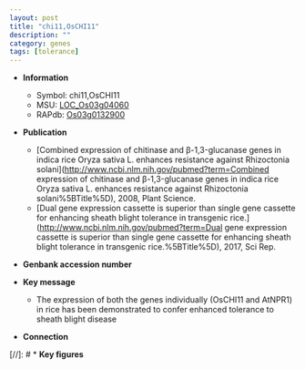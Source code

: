 ```yaml
---
layout: post
title: "chi11,OsCHI11"
description: ""
category: genes
tags: [tolerance]
---
```


* **Information**  
    + Symbol: chi11,OsCHI11  
    + MSU: [LOC_Os03g04060](http://rice.uga.edu/cgi-bin/ORF_infopage.cgi?orf=LOC_Os03g04060)  
    + RAPdb: [Os03g0132900](https://rapdb.dna.affrc.go.jp/locus/?name=Os03g0132900)  

* **Publication**  
    + [Combined expression of chitinase and β-1,3-glucanase genes in indica rice Oryza sativa L. enhances resistance against Rhizoctonia solani](http://www.ncbi.nlm.nih.gov/pubmed?term=Combined expression of chitinase and β-1,3-glucanase genes in indica rice Oryza sativa L. enhances resistance against Rhizoctonia solani%5BTitle%5D), 2008, Plant Science.
    + [Dual gene expression cassette is superior than single gene cassette for enhancing sheath blight tolerance in transgenic rice.](http://www.ncbi.nlm.nih.gov/pubmed?term=Dual gene expression cassette is superior than single gene cassette for enhancing sheath blight tolerance in transgenic rice.%5BTitle%5D), 2017, Sci Rep.

* **Genbank accession number**  

* **Key message**  
    + The expression of both the genes individually (OsCHI11 and AtNPR1) in rice has been demonstrated to confer enhanced tolerance to sheath blight disease

* **Connection**  

[//]: # * **Key figures**  


